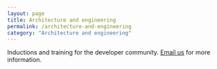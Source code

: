 ```yaml
---
layout: page
title: Architecture and engineering
permalink: /architecture-and-engineering
category: "Architecture and engineering"
---
```


Inductions and training for the developer community. [Email us](CentreOfExcellenceCentral@digital.homeoffice.gov.uk) for more information.
